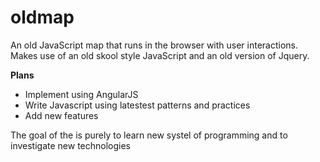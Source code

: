 # oldmap

An old JavaScript map that runs in the browser with user interactions. 
Makes use of an old skool style JavaScript and an old version of Jquery.

**Plans** 

 - Implement using AngularJS
 - Write Javascript using latestest patterns and practices
 - Add new features

The goal of the is purely to learn new systel of programming and to investigate new technologies  
